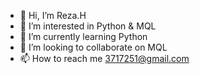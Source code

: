 - 👋 Hi, I’m Reza.H
- 👀 I’m interested in Python & MQL
- 🌱 I’m currently learning Python
- 💞️ I’m looking to collaborate on MQL 
- 📫 How to reach me 3717251@gmail.com

<!---
Reza is a ✨ special ✨ repository because its `README.md` (this file) appears on your GitHub profile.
You can click the Preview link to take a look at your changes.
--->

